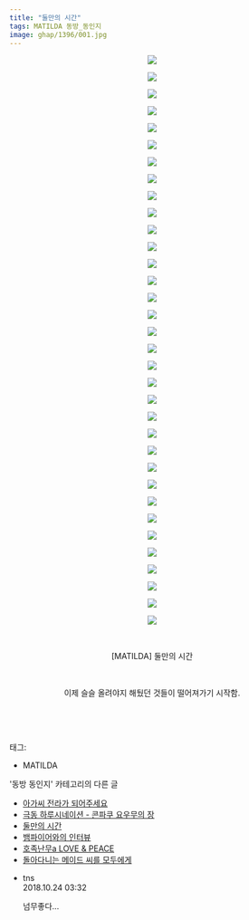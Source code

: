 ```yaml
---
title: "둘만의 시간"
tags: MATILDA 동방_동인지
image: ghap/1396/001.jpg
---
```

<div class="article">
<p style="text-align: center; clear: none; float: none;"><img src="{{ site.nasurl }}/ghap/1396/001.jpg"/></p>
<p style="text-align: center; clear: none; float: none;"><img src="{{ site.nasurl }}/ghap/1396/002.jpg"/></p>
<p style="text-align: center; clear: none; float: none;"><img src="{{ site.nasurl }}/ghap/1396/003.jpg"/></p>
<p style="text-align: center; clear: none; float: none;"><img src="{{ site.nasurl }}/ghap/1396/004.jpg"/></p>
<p style="text-align: center; clear: none; float: none;"><img src="{{ site.nasurl }}/ghap/1396/005.jpg"/></p>
<p style="text-align: center; clear: none; float: none;"><img src="{{ site.nasurl }}/ghap/1396/006.jpg"/></p>
<p style="text-align: center; clear: none; float: none;"><img src="{{ site.nasurl }}/ghap/1396/007.jpg"/></p>
<p style="text-align: center; clear: none; float: none;"><img src="{{ site.nasurl }}/ghap/1396/008.jpg"/></p>
<p style="text-align: center; clear: none; float: none;"><img src="{{ site.nasurl }}/ghap/1396/009.jpg"/></p>
<p style="text-align: center; clear: none; float: none;"><img src="{{ site.nasurl }}/ghap/1396/010.jpg"/></p>
<p style="text-align: center; clear: none; float: none;"><img src="{{ site.nasurl }}/ghap/1396/011.jpg"/></p>
<p style="text-align: center; clear: none; float: none;"><img src="{{ site.nasurl }}/ghap/1396/012.jpg"/></p>
<p style="text-align: center; clear: none; float: none;"><img src="{{ site.nasurl }}/ghap/1396/013.jpg"/></p>
<p style="text-align: center; clear: none; float: none;"><img src="{{ site.nasurl }}/ghap/1396/014.jpg"/></p>
<p style="text-align: center; clear: none; float: none;"><img src="{{ site.nasurl }}/ghap/1396/015.jpg"/></p>
<p style="text-align: center; clear: none; float: none;"><img src="{{ site.nasurl }}/ghap/1396/016.jpg"/></p>
<p style="text-align: center; clear: none; float: none;"><img src="{{ site.nasurl }}/ghap/1396/017.jpg"/></p>
<p style="text-align: center; clear: none; float: none;"><img src="{{ site.nasurl }}/ghap/1396/018.jpg"/></p>
<p style="text-align: center; clear: none; float: none;"><img src="{{ site.nasurl }}/ghap/1396/019.jpg"/></p>
<p style="text-align: center; clear: none; float: none;"><img src="{{ site.nasurl }}/ghap/1396/020.jpg"/></p>
<p style="text-align: center; clear: none; float: none;"><img src="{{ site.nasurl }}/ghap/1396/021.jpg"/></p>
<p style="text-align: center; clear: none; float: none;"><img src="{{ site.nasurl }}/ghap/1396/022.jpg"/></p>
<p style="text-align: center; clear: none; float: none;"><img src="{{ site.nasurl }}/ghap/1396/023.jpg"/></p>
<p style="text-align: center; clear: none; float: none;"><img src="{{ site.nasurl }}/ghap/1396/024.jpg"/></p>
<p style="text-align: center; clear: none; float: none;"><img src="{{ site.nasurl }}/ghap/1396/025.jpg"/></p>
<p style="text-align: center; clear: none; float: none;"><img src="{{ site.nasurl }}/ghap/1396/026.jpg"/></p>
<p style="text-align: center; clear: none; float: none;"><img src="{{ site.nasurl }}/ghap/1396/027.jpg"/></p>
<p style="text-align: center; clear: none; float: none;"><img src="{{ site.nasurl }}/ghap/1396/028.jpg"/></p>
<p style="text-align: center; clear: none; float: none;"><img src="{{ site.nasurl }}/ghap/1396/029.jpg"/></p>
<p style="text-align: center; clear: none; float: none;"><img src="{{ site.nasurl }}/ghap/1396/030.jpg"/></p>
<p style="text-align: center; clear: none; float: none;"><img src="{{ site.nasurl }}/ghap/1396/031.jpg"/></p>
<p style="text-align: center; clear: none; float: none;"><img src="{{ site.nasurl }}/ghap/1396/032.jpg"/></p>
<p style="text-align: center; clear: none; float: none;"><img src="{{ site.nasurl }}/ghap/1396/033.jpg"/></p>
<p style="text-align: center; clear: none; float: none;"><img src="{{ site.nasurl }}/ghap/1396/034.jpg"/></p>
<p style="text-align: center; clear: none; float: none;"><br/></p>
<p style="text-align: center; clear: none; float: none;">[MATILDA] 둘만의 시간</p>
<p style="text-align: center; clear: none; float: none;"><br/></p>
<p style="text-align: center; clear: none; float: none;">이제 슬슬 올려야지 해뒀던 것들이 떨어져가기 시작함.</p>
<p style="text-align: center; clear: none; float: none;"><br/></p>
<p><br/></p>
</div><div class="tagTrail">
<p>태그: </p>
<ul>
<li>MATILDA</li>
</ul>
</div><div class="another">
<p>'동방 동인지' 카테고리의 다른 글</p>
<ul>
<li><a href="/2016-08-07-ghap_1398">아가씨 전라가 되어주세요</a></li>
<li><a href="/2016-08-07-ghap_1397">극동 하루시네이션 - 콘파쿠 요우무의 장</a></li>
<li><a href="/2016-08-07-ghap_1396">둘만의 시간</a></li>
<li><a href="/2016-08-07-ghap_1395">뱀파이어와의 인터뷰</a></li>
<li><a href="/2016-08-07-ghap_1394">호족난무a LOVE &amp; PEACE</a></li>
<li><a href="/2016-08-07-ghap_1393">돌아다니는 메이드 씨를 모두에게</a></li>
</ul>
</div><div class="cb_module cb_fluid">
<div class="cb_wrt cb_profile">
<div class="comment">
<ul>
<li class="cb_thumb_off" id="comment15361069">
<div class="cb_comment_area">
<div class="cb_info_area">
<div class="cb_section">
<span class="cb_nick_name">tns</span>
</div>
<div class="cb_section">
<span class="cb_date">2018.10.24 03:32 </span>
</div>
</div>
<div class="cb_dsc_comment">
<p class="cb_dsc">
											넘무좋다...
										</p>
</div>
</div></li>
</ul>
</div>
</div><!-- commentList close -->
</div>